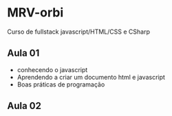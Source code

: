 # MRV-orbi
Curso de fullstack javascript/HTML/CSS e CSharp

## Aula 01

- conhecendo o javascript
- Aprendendo a criar um documento html e javascript
- Boas práticas de programação

## Aula 02


